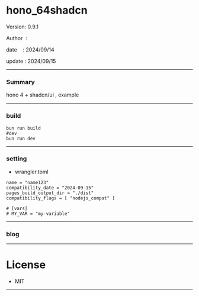 ﻿# hono_64shadcn

 Version: 0.9.1

 Author  : 

 date    : 2024/09/14

 update  : 2024/09/15
***
### Summary

hono 4 + shadcn/ui , example

***
### build

```
bun run build
#dev
bun run dev
```

***
### setting
* wrangler.toml

```
name = "name123"
compatibility_date = "2024-09-15"
pages_build_output_dir = "./dist"
compatibility_flags = [ "nodejs_compat" ]

# [vars]
# MY_VAR = "my-variable"
```

***
### blog 

***
# License

* MIT

***

